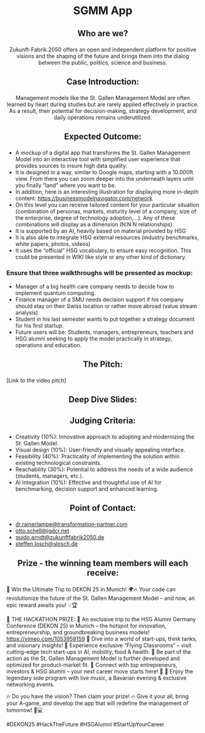 # <p align="center"> SGMM App </p>

## <p align="center"> Who are we? </p>
<p align="center">Zukunft-Fabrik.2050 offers an open and independent platform for positive visions and the shaping of the future and brings them into the dialog between the public, politics, science and business.</p>

## <p align="center"> Case Introduction: </p>
<p align="center"> Management models like the St. Gallen Management Model are often learned by heart during studies but are rarely applied effectively in practice. As a result, their potential for decision-making, strategy development, and daily operations remains underutilized. </p>

## <p align="center"> Expected Outcome: </p>
-	A mockup of a digital app that transforms the St. Gallen Management Model into an interactive tool with simplified user experience that provides sources to insure high data quality.
-	It is designed in a way, similar to Google maps, starting with a 10.000ft view. From there you can zoom deeper into the underneath layers until you finally “land” where you want to be.
-	In addition, here is an interesting illustration for displaying more in-depth content: https://businessmodelnavigator.com/network 
-	On this level you can receive tailored content for your particular situation (combination of personas, markets, maturity level of a company, size of the enterprise, degree of technology adoption,…). Any of these combinations will display as a dimension (N:N:N relationships).
-	It is supported by an AI, heavily based on material provided by HSG
-	It is also able to integrate HSG external resources (industry benchmarks, white papers, photos, videos)
-	It uses the “official” HSG vocabulary, to ensure easy recognition. This could be presented in WIKI like style or any other kind of dictionary.
###  Ensure that three walkthroughs will be presented as mockup:
-	Manager of a big health care company needs to decide how to implement quantum computing.
-	Finance manager of a SMU needs decision support if his company should stay on their Swiss location or rather move abroad (value stream analysis)
-	Student in his last semester wants to put together a strategy document for his first startup.
-	Future users will be: Students, managers, entrepreneurs, teachers and HSG alumni seeking to apply the model practically in strategy, operations and education.

## <p align="center"> The Pitch: </p>
[Link to the video pitch]

## <p align="center"> Deep Dive Slides: </p>

<p align="center">  </p>

## <p align="center"> Judging Criteria: </p>
- Creativity (10%): Innovative approach to adopting and modernizing the St. Gallen Model.
- Visual design (10%):	User-friendly and visually appealing interface.
- Feasibility (40%):	Practicality of implementing the solution within existing technological constraints.
- Reachability (30%):	Potential to address the needs of a wide audience (students, managers, etc.).
- AI Integration (10%):	Effective and thoughtful use of AI for benchmarking, decision support and enhanced learning.



## <p align="center"> Point of Contact: </p>
- dr.rainerlampe@transformation-partner.com
- otto.schell@igdcr.net
- guido.arndt@zukunftfabrik2050.de
- steffen.losch@slosch.de

## <p align="center"> Prize - the winning team members will each receive: </p>

🚀 Win the Ultimate Trip to DEKON 25 in Munich! 🌍🔥
Your code can revolutionize the future of the St. Gallen Management Model – and now, an epic reward awaits you! 💡🏆

🎯 THE HACKATHON PRIZE:
🔹 An exclusive trip to the HSG Alumni Germany Conference (DEKON 25) in Munich – the hotspot for innovation, entrepreneurship, and groundbreaking business models! https://vimeo.com/1053959159
🔹 Dive into a world of start-ups, think tanks, and visionary insights!
🔹 Experience exclusive “Flying Classrooms” – visit cutting-edge tech start-ups in AI, mobility, food & health.
🔹 Be part of the action as the St. Gallen Management Model is further developed and optimized for product-market fit.
🔹 Connect with top entrepreneurs, investors & HSG alumni – your next career move starts here! 🚀
🔹 Enjoy the legendary side program with live music, a Bavarian evening & exclusive networking events.

🔥 Do you have the vision? Then claim your prize! 🔥
Give it your all, bring your A-game, and develop the app that will redefine the management of tomorrow! 🚀💻

#DEKON25 #HackTheFuture #HSGAlumni #StartUpYourCareer
